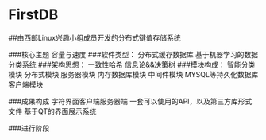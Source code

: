 # FirstDB  
##由西邮Linux兴趣小组成员开发的分布式键值存储系统

###核心主题
        容量与速度
###软件类型：
        分布式缓存数据库
        基于机器学习的数据分类系统
###架构思想：
        一致性哈希
        信息论&&决策树
###模块构成：
        智能分类模块
        分布式模块
        服务器模块
        内存数据库模块
        中间件模块
        MYSQL等持久化数据库
        客户端模块
        
###成果构成
        字符界面客户端服务器端
        一套可以使用的API，以及第三方库形式文件
        基于QT的界面展示系统

###进行阶段 
 

